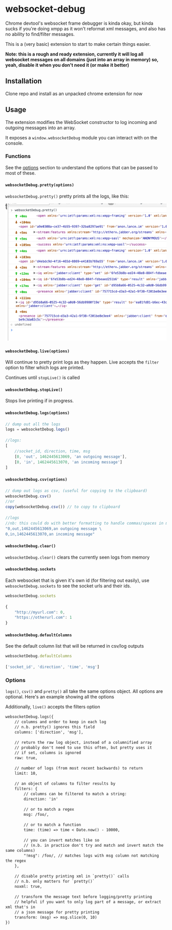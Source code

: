 # websocket-debug

Chrome devtool's websocket frame debugger is kinda okay, but kinda sucks if you're doing xmpp as it won't reformat xml messages, and also has no ability to find/filter messages.

This is a (very basic) extension to start to make certain things easier.

**Note: this is a rough and ready extension, currently it will log all websocket messages on all domains (just into an array in memory) so, yeah, disable it when you don't need it (or make it better)**

## Installation

Clone repo and install as an unpacked chrome extension for now


## Usage

The extension modifies the WebSocket constructor to log incoming and outgoing messages into an array.

It exposes a `window.websocketDebug` module you can interact with on the console.


### Functions

See the [options](#options) section to understand the options that can be passed to most of these.

#### `websocketDebug.pretty(options)`

`websocketDebug.pretty()` pretty prints all the logs, like this:

![screenshot](./screenshot.png)

#### `websocketDebug.live(options)`

Will continue to pretty print logs as they happen. Live accepts the `filter` option to filter which logs are printed.

Continues until `stopLive()` is called

#### `websocketDebug.stopLive()`

Stops live printing if in progress.


#### `websocketDebug.logs(options)`

```javascript
// dump out all the logs
logs = websocketDebug.logs()

//logs:
[
    //socket_id, direction, time, msg
    [0, 'out', 1462445613069, 'an outgoing message'],
    [0, 'in', 1462445613070, 'an incoming message']
]
```

#### `websocketDebug.csv(options)`


```javascript
// dump out logs as csv, (useful for copying to the clipboard)
websocketDebug.csv()
//or
copy(websocketDebug.csv()) // to copy to clipboard

//logs
//nb: this could do with better formatting to handle commas/spaces in messages tbh
"0,out,1462445613069,an outgoing message \
0,in,1462445613070,an incoming message"
```

#### `websocketDebug.clear()`

`websocketDebug.clear()` clears the currently seen logs from memory

#### `websocketDebug.sockets`

Each websocket that is given it's own id (for filtering out easily), use `websocketDebug.sockets` to see the socket urls and their ids.

```javascript
websocketDebug.sockets

{
    "http://myurl.com": 0,
    "https://otherurl.com": 1
}
```

#### `websocketDebug.defaultColumns`

See the default column list that will be returned in csv/log outputs

```javascript
websocketDebug.defaultColumns

['socket_id', 'direction', 'time', 'msg']
```

### Options

`logs()`, `csv()` and `pretty()` all take the same options object. All options are optional. Here's an example showing all the options

Additionally, `live()` accepts the filters option

```
websocketDebug.logs({
    // columns and order to keep in each log
    // n.b. pretty() ignores this field
    columns: ['direction', 'msg'],

    // return the raw log object, instead of a columnified array
    // probably don't need to use this often, but pretty uses it
    // if set, columns is ignored
    raw: true,

    // number of logs (from most recent backwards) to return
    limit: 10,

    // an object of columns to filter results by
    filters: {
        // columns can be filtered to match a string:
        direction: 'in'

        // or to match a regex
        msg: /foo/,

        // or to match a function
        time: (time) => time < Date.now() - 10000,

        // you can invert matches like so
        // (n.b. in practice don't try and match and invert match the same columns)
        "!msg": /foo/, // matches logs with msg column not matching the regex
    },

    // disable pretty printing xml in `pretty()` calls
    // n.b. only matters for `pretty()`
    noxml: true,

    // transform the message text before logging/pretty printing
    // helpful if you want to only log part of a message, or extract xml that's in
    // a json message for pretty printing
    transform: (msg) => msg.slice(0, 10)
})
```
